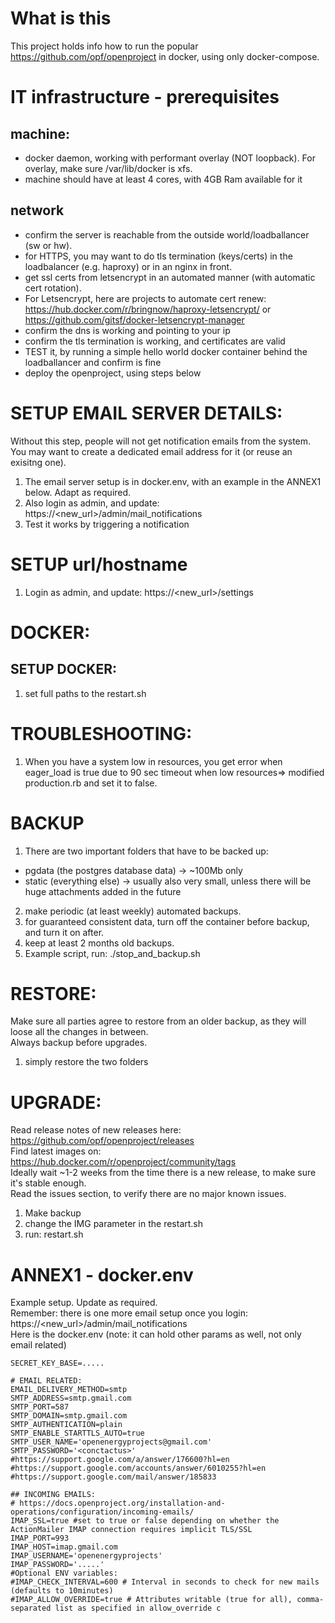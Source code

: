 # What is this
This project holds info how to run the popular https://github.com/opf/openproject in docker, using only docker-compose.

# IT infrastructure - prerequisites
## machine:
- docker daemon, working with performant overlay (NOT loopback). For overlay, make sure /var/lib/docker is xfs.
- machine should have at least 4 cores, with 4GB Ram available for it

## network
- confirm the server is reachable from the outside world/loadballancer (sw or hw).
- for HTTPS, you may want to do tls termination (keys/certs) in the loadbalancer (e.g. haproxy) or in an nginx in front.
- get ssl certs from letsencrypt in an automated manner (with automatic cert rotation). 
- For Letsencrypt, here are projects to automate cert renew: https://hub.docker.com/r/bringnow/haproxy-letsencrypt/ or https://github.com/gitsf/docker-letsencrypt-manager
- confirm the dns is working and pointing to your ip
- confirm the tls termination is working, and certificates are valid
- TEST it, by running a simple hello world docker container behind the loadballancer and confirm is fine
- deploy the openproject, using steps below

# SETUP EMAIL SERVER DETAILS:
Without this step, people will not get notification emails from the system.     
You may want to create a dedicated email address for it (or reuse an exisitng one).     
1. The email server setup is in docker.env, with an example in the ANNEX1 below. Adapt as required.
2. Also login as admin, and update: https://<new_url>/admin/mail_notifications
3. Test it works by triggering a notification

# SETUP url/hostname
1. Login as admin, and update: https://<new_url>/settings

# DOCKER:
## SETUP DOCKER:
1. set full paths to the restart.sh

# TROUBLESHOOTING:
1. When you have a system low in resources, you get error when eager_load is true due to 90 sec timeout when low resources=> modified production.rb and set it to false.

# BACKUP
1. There are two important folders that have to be backed up:
- pgdata (the postgres database data) -> ~100Mb only
- static (everything else) -> usually also very small, unless there will be huge attachments added in the future
2. make periodic (at least weekly) automated backups.
3. for guaranteed consistent data, turn off the container before backup, and turn it on after.
4. keep at least 2 months old backups.
5. Example script, run: ./stop_and_backup.sh

# RESTORE:
Make sure all parties agree to restore from an older backup, as they will loose all the changes in between.    
Always backup before upgrades.   
1. simply restore the two folders 

# UPGRADE:
Read release notes of new releases here: https://github.com/opf/openproject/releases   
Find latest images on: https://hub.docker.com/r/openproject/community/tags    
Ideally wait ~1-2 weeks from the time there is a new release, to make sure it's stable enough.    
Read the issues section, to verify there are no major known issues.    
1. Make backup
2. change the IMG parameter in the restart.sh
3. run: restart.sh


# ANNEX1 - docker.env
Example setup. Update as required.    
Remember: there is one more email setup once you login: https://<new_url>/admin/mail_notifications    
Here is the docker.env (note: it can hold other params as well, not only email related)    
```shell
SECRET_KEY_BASE=.....

# EMAIL RELATED:
EMAIL_DELIVERY_METHOD=smtp
SMTP_ADDRESS=smtp.gmail.com
SMTP_PORT=587
SMTP_DOMAIN=smtp.gmail.com
SMTP_AUTHENTICATION=plain
SMTP_ENABLE_STARTTLS_AUTO=true
SMTP_USER_NAME='openenergyprojects@gmail.com'
SMTP_PASSWORD='<conctactus>'
#https://support.google.com/a/answer/176600?hl=en
#https://support.google.com/accounts/answer/6010255?hl=en
#https://support.google.com/mail/answer/185833

## INCOMING EMAILS:
# https://docs.openproject.org/installation-and-operations/configuration/incoming-emails/
IMAP_SSL=true #set to true or false depending on whether the ActionMailer IMAP connection requires implicit TLS/SSL
IMAP_PORT=993
IMAP_HOST=imap.gmail.com
IMAP_USERNAME='openenergyprojects'
IMAP_PASSWORD='.....'
#Optional ENV variables:
#IMAP_CHECK_INTERVAL=600 # Interval in seconds to check for new mails (defaults to 10minutes)
#IMAP_ALLOW_OVERRIDE=true # Attributes writable (true for all), comma-separated list as specified in allow_override c
```
